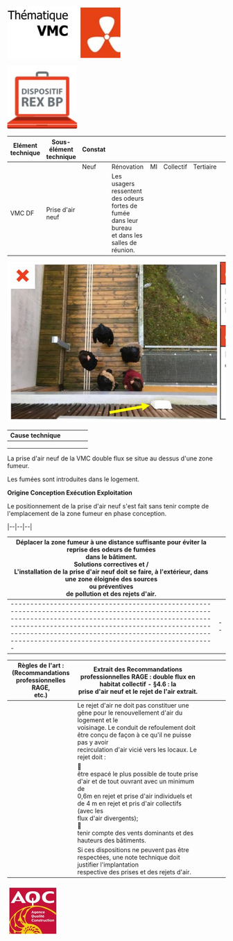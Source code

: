 ![](<images/VMC double flux - entrée d'air - Non qualité/_page_0_Picture_0.jpeg>)

![](<images/VMC double flux - entrée d'air - Non qualité/_page_0_Picture_1.jpeg>)

| Elément technique | Sous- élément<br>technique | Constat |                                                                                                      |    |           |           |  |
|-------------------|----------------------------|---------|------------------------------------------------------------------------------------------------------|----|-----------|-----------|--|
|                   |                            | Neuf    | Rénovation                                                                                           | MI | Collectif | Tertiaire |  |
| VMC DF            | Prise d'air neuf           |         | Les usagers ressentent des odeurs fortes de fumée dans leur bureau<br>et dans les salles de réunion. |    |           |           |  |

![](<images/VMC double flux - entrée d'air - Non qualité/_page_0_Picture_3.jpeg>)

| Cause technique |  |  |  |  |
|-----------------|--|--|--|--|
|                 |  |  |  |  |
|                 |  |  |  |  |
|                 |  |  |  |  |

La prise d'air neuf de la VMC double flux se situe au dessus d'une zone fumeur.

Les fumées sont introduites dans le logement.

**Origine Conception Exécution Exploitation**

Le positionnement de la prise d'air neuf s'est fait sans tenir compte de l'emplacement de la zone fumeur en phase conception.

|--|--|--|

| Déplacer la zone fumeur à une distance suffisante pour éviter la reprise des odeurs de fumées<br>dans le bâtiment.<br>Solutions correctives et /<br>L'installation de la prise d'air neuf doit se faire, à l'extérieur, dans une zone éloignée des sources<br>ou préventives<br>de pollution et des rejets d'air. |  |
|-------------------------------------------------------------------------------------------------------------------------------------------------------------------------------------------------------------------------------------------------------------------------------------------------------------------|--|
|-------------------------------------------------------------------------------------------------------------------------------------------------------------------------------------------------------------------------------------------------------------------------------------------------------------------|--|

| Règles de l'art :<br>(Recommandations<br>professionnelles RAGE,<br>etc.) | Extrait des Recommandations professionnelles RAGE : double flux en habitat collectif - §4.6 : la<br>prise d'air neuf et le rejet de l'air extrait.                                                                                                                                                |  |  |  |  |
|--------------------------------------------------------------------------|---------------------------------------------------------------------------------------------------------------------------------------------------------------------------------------------------------------------------------------------------------------------------------------------------|--|--|--|--|
|                                                                          | Le rejet d'air ne doit pas constituer une gêne pour le renouvellement d'air du logement et le<br>voisinage. Le conduit de refoulement doit être conçu de façon à ce qu'il ne puisse pas y avoir<br>recirculation d'air vicié vers les locaux. Le rejet doit :                                     |  |  |  |  |
|                                                                          | <br>être espacé le plus possible de toute prise d'air et de tout ouvrant avec un minimum de<br>0,6m en rejet et prise d'air individuels et de 4 m en rejet et pris d'air collectifs (avec les<br>flux d'air divergents);<br><br>tenir compte des vents dominants et des hauteurs des bâtiments. |  |  |  |  |
|                                                                          | Si ces dispositions ne peuvent pas être respectées, une note technique doit justifier l'implantation<br>respective des prises et des rejets d'air.                                                                                                                                                |  |  |  |  |

![](<images/VMC double flux - entrée d'air - Non qualité/_page_0_Picture_13.jpeg>)